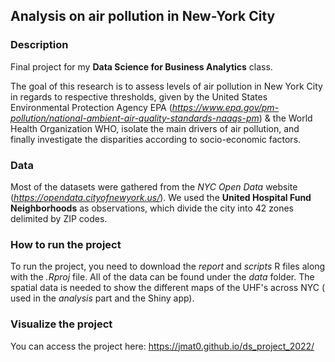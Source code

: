 ## Analysis on air pollution in New-York City

### Description
Final project for my __Data Science for Business Analytics__ class.

The goal of this research is to assess levels of air pollution in New York City in regards to respective thresholds, given by the United States Environmental Protection Agency EPA (_https://www.epa.gov/pm-pollution/national-ambient-air-quality-standards-naaqs-pm_) & the World Health Organization WHO, isolate the main drivers of air pollution, and finally investigate the disparities according to socio-economic factors.

### Data
Most of the datasets were gathered from the _NYC Open Data_ website (_https://opendata.cityofnewyork.us/_). We used the __United Hospital Fund Neighborhoods__ as observations, which divide the city into 42 zones delimited by ZIP codes.

### How to run the project
To run the project, you need to download the _report_ and _scripts_ R files along with the _.Rproj_ file. All of the data can be found under the _data_ folder. The spatial data is needed to show the different maps of the UHF's across NYC ( used in the _analysis_ part and the Shiny app).

### Visualize the project
You can access the project here: 
https://jmat0.github.io/ds_project_2022/
